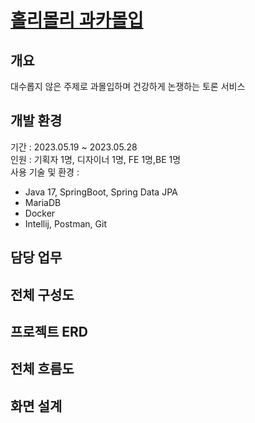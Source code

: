 # [홀리몰리 과카몰입](https://github.com/kwx4957/Guacamolib)
## 개요
대수롭지 않은 주제로 과몰입하며
건강하게 논쟁하는 토론 서비스

## 개발 환경
기간 : 2023.05.19 ~ 2023.05.28   
인원 : 기획자 1명, 디자이너 1명, FE 1명,BE 1명  
사용 기술 및 환경 : 
- Java 17, SpringBoot, Spring Data JPA
- MariaDB
- Docker
- Intellij, Postman, Git
  
## 담당 업무

## 전체 구성도

## 프로젝트 ERD  

## 전체 흐름도

## 화면 설계

